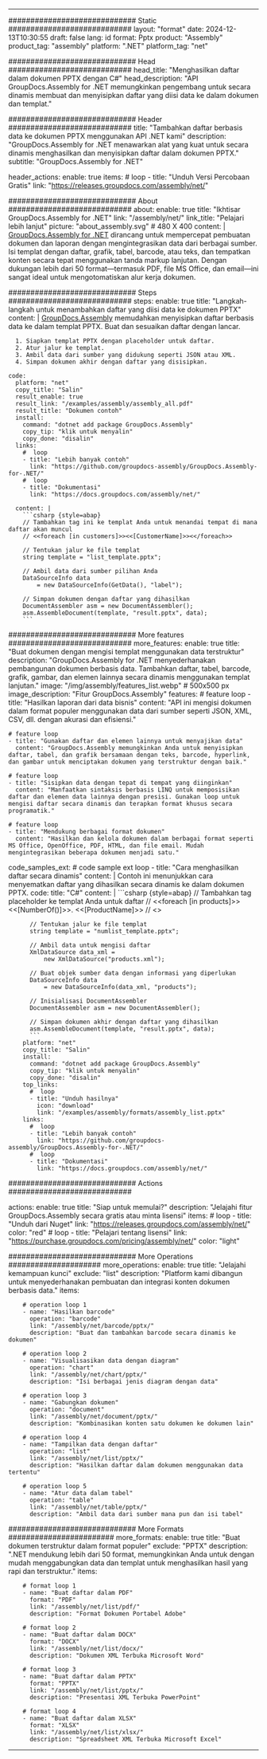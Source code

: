 



---
############################# Static ############################
layout: "format"
date:  2024-12-13T10:30:55
draft: false
lang: id
format: Pptx
product: "Assembly"
product_tag: "assembly"
platform: ".NET"
platform_tag: "net"

############################# Head ############################
head_title: "Menghasilkan daftar dalam dokumen PPTX dengan C#"
head_description: "API GroupDocs.Assembly for .NET memungkinkan pengembang untuk secara dinamis membuat dan menyisipkan daftar yang diisi data ke dalam dokumen dan templat."

############################# Header ############################
title: "Tambahkan daftar berbasis data ke dokumen PPTX menggunakan API .NET kami" 
description: "GroupDocs.Assembly for .NET menawarkan alat yang kuat untuk secara dinamis menghasilkan dan menyisipkan daftar dalam dokumen PPTX."
subtitle: "GroupDocs.Assembly for .NET" 

header_actions:
  enable: true
  items:
    #  loop
    - title: "Unduh Versi Percobaan Gratis"
      link: "https://releases.groupdocs.com/assembly/net/"
      
############################# About ############################
about:
    enable: true
    title: "Ikhtisar GroupDocs.Assembly for .NET"
    link: "/assembly/net/"
    link_title: "Pelajari lebih lanjut"
    picture: "about_assembly.svg" # 480 X 400
    content: |
       [GroupDocs.Assembly for .NET](/assembly/net/) dirancang untuk mempercepat pembuatan dokumen dan laporan dengan mengintegrasikan data dari berbagai sumber. Isi templat dengan daftar, grafik, tabel, barcode, atau teks, dan tempatkan konten secara tepat menggunakan tanda markup lanjutan. Dengan dukungan lebih dari 50 format—termasuk PDF, file MS Office, dan email—ini sangat ideal untuk mengotomatiskan alur kerja dokumen.

############################# Steps ############################
steps:
    enable: true
    title: "Langkah-langkah untuk menambahkan daftar yang diisi data ke dokumen PPTX"
    content: |
      [GroupDocs.Assembly](/assembly/net/) memudahkan menyisipkan daftar berbasis data ke dalam templat PPTX. Buat dan sesuaikan daftar dengan lancar.
      
      1. Siapkan templat PPTX dengan placeholder untuk daftar.
      2. Atur jalur ke templat.
      3. Ambil data dari sumber yang didukung seperti JSON atau XML.
      4. Simpan dokumen akhir dengan daftar yang disisipkan.
   
    code:
      platform: "net"
      copy_title: "Salin"
      result_enable: true
      result_link: "/examples/assembly/assembly_all.pdf"
      result_title: "Dokumen contoh"
      install:
        command: "dotnet add package GroupDocs.Assembly"
        copy_tip: "klik untuk menyalin"
        copy_done: "disalin"
      links:
        #  loop
        - title: "Lebih banyak contoh"
          link: "https://github.com/groupdocs-assembly/GroupDocs.Assembly-for-.NET/"
        #  loop
        - title: "Dokumentasi"
          link: "https://docs.groupdocs.com/assembly/net/"
          
      content: |
        ```csharp {style=abap}
        // Tambahkan tag ini ke templat Anda untuk menandai tempat di mana daftar akan muncul
        // <<foreach [in customers]>><<[CustomerName]>><</foreach>>

        // Tentukan jalur ke file templat
        string template = "list_template.pptx";

        // Ambil data dari sumber pilihan Anda
        DataSourceInfo data 
            = new DataSourceInfo(GetData(), "label");

        // Simpan dokumen dengan daftar yang dihasilkan
        DocumentAssembler asm = new DocumentAssembler();
        asm.AssembleDocument(template, "result.pptx", data);
        ```            

############################# More features ############################
more_features:
  enable: true
  title: "Buat dokumen dengan mengisi templat menggunakan data terstruktur"
  description: "GroupDocs.Assembly for .NET menyederhanakan pembangunan dokumen berbasis data. Tambahkan daftar, tabel, barcode, grafik, gambar, dan elemen lainnya secara dinamis menggunakan templat lanjutan."
  image: "/img/assembly/features_list.webp" # 500x500 px
  image_description: "Fitur GroupDocs.Assembly"
  features:
    # feature loop
    - title: "Hasilkan laporan dari data bisnis"
      content: "API ini mengisi dokumen dalam format populer menggunakan data dari sumber seperti JSON, XML, CSV, dll. dengan akurasi dan efisiensi."

    # feature loop
    - title: "Gunakan daftar dan elemen lainnya untuk menyajikan data"
      content: "GroupDocs.Assembly memungkinkan Anda untuk menyisipkan daftar, tabel, dan grafik bersamaan dengan teks, barcode, hyperlink, dan gambar untuk menciptakan dokumen yang terstruktur dengan baik."

    # feature loop
    - title: "Sisipkan data dengan tepat di tempat yang diinginkan"
      content: "Manfaatkan sintaksis berbasis LINQ untuk memposisikan daftar dan elemen data lainnya dengan presisi. Gunakan loop untuk mengisi daftar secara dinamis dan terapkan format khusus secara programatik."

    # feature loop
    - title: "Mendukung berbagai format dokumen"
      content: "Hasilkan dan kelola dokumen dalam berbagai format seperti MS Office, OpenOffice, PDF, HTML, dan file email. Mudah mengintegrasikan beberapa dokumen menjadi satu."
      
  code_samples_ext:
    # code sample ext loop
    - title: "Cara menghasilkan daftar secara dinamis"
      content: |
        Contoh ini menunjukkan cara menyematkan daftar yang dihasilkan secara dinamis ke dalam dokumen PPTX.
      code:
        title: "C#"
        content: |
          ```csharp {style=abap}
          // Tambahkan tag placeholder ke templat Anda untuk daftar
          // <<foreach [in products]>><<[NumberOf()]>>. <<[ProductName]>>
          // <</foreach>>

          // Tentukan jalur ke file templat
          string template = "numlist_template.pptx";

          // Ambil data untuk mengisi daftar
          XmlDataSource data_xml =
              new XmlDataSource("products.xml");

          // Buat objek sumber data dengan informasi yang diperlukan
          DataSourceInfo data 
              = new DataSourceInfo(data_xml, "products");

          // Inisialisasi DocumentAssembler
          DocumentAssembler asm = new DocumentAssembler();

          // Simpan dokumen akhir dengan daftar yang dihasilkan
          asm.AssembleDocument(template, "result.pptx", data);
          ```
        platform: "net"
        copy_title: "Salin"
        install:
          command: "dotnet add package GroupDocs.Assembly"
          copy_tip: "klik untuk menyalin"
          copy_done: "disalin"
        top_links:
          #  loop
          - title: "Unduh hasilnya"
            icon: "download"
            link: "/examples/assembly/formats/assembly_list.pptx"
        links:
          #  loop
          - title: "Lebih banyak contoh"
            link: "https://github.com/groupdocs-assembly/GroupDocs.Assembly-for-.NET/"
          #  loop
          - title: "Dokumentasi"
            link: "https://docs.groupdocs.com/assembly/net/"
            

            


############################# Actions ############################

actions:
  enable: true
  title: "Siap untuk memulai?"
  description: "Jelajahi fitur GroupDocs.Assembly secara gratis atau minta lisensi"
  items:
    #  loop
    - title: "Unduh dari Nuget"
      link: "https://releases.groupdocs.com/assembly/net/"
      color: "red"
        #  loop
    - title: "Pelajari tentang lisensi"
      link: "https://purchase.groupdocs.com/pricing/assembly/net/"
      color: "light"


############################# More Operations #####################
more_operations:
    enable: true
    title: "Jelajahi kemampuan kunci"
    exclude: "list"
    description: "Platform kami dibangun untuk menyederhanakan pembuatan dan integrasi konten dokumen berbasis data."
    items: 
          
        # operation loop 1
        - name: "Hasilkan barcode"
          operation: "barcode"
          link: "/assembly/net/barcode/pptx/"
          description: "Buat dan tambahkan barcode secara dinamis ke dokumen"

        # operation loop 2
        - name: "Visualisasikan data dengan diagram"
          operation: "chart"
          link: "/assembly/net/chart/pptx/"
          description: "Isi berbagai jenis diagram dengan data"

        # operation loop 3
        - name: "Gabungkan dokumen"
          operation: "document"
          link: "/assembly/net/document/pptx/"
          description: "Kombinasikan konten satu dokumen ke dokumen lain"

        # operation loop 4
        - name: "Tampilkan data dengan daftar"
          operation: "list"
          link: "/assembly/net/list/pptx/"
          description: "Hasilkan daftar dalam dokumen menggunakan data tertentu"

        # operation loop 5
        - name: "Atur data dalam tabel"
          operation: "table"
          link: "/assembly/net/table/pptx/"
          description: "Ambil data dari sumber mana pun dan isi tabel"
         
          
############################# More Formats ########################
more_formats:
    enable: true
    title: "Buat dokumen terstruktur dalam format populer"
    exclude: "PPTX"
    description: ".NET mendukung lebih dari 50 format, memungkinkan Anda untuk dengan mudah menggabungkan data dan templat untuk menghasilkan hasil yang rapi dan terstruktur."
    items: 
          
        # format loop 1
        - name: "Buat daftar dalam PDF"
          format: "PDF"
          link: "/assembly/net/list/pdf/"
          description: "Format Dokumen Portabel Adobe"
          
        # format loop 2
        - name: "Buat daftar dalam DOCX"
          format: "DOCX"
          link: "/assembly/net/list/docx/"
          description: "Dokumen XML Terbuka Microsoft Word"
          
        # format loop 3
        - name: "Buat daftar dalam PPTX"
          format: "PPTX"
          link: "/assembly/net/list/pptx/"
          description: "Presentasi XML Terbuka PowerPoint"
          
        # format loop 4
        - name: "Buat daftar dalam XLSX"
          format: "XLSX"
          link: "/assembly/net/list/xlsx/"
          description: "Spreadsheet XML Terbuka Microsoft Excel"


          

---